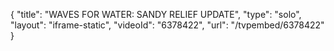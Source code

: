 {
    "title": "WAVES FOR WATER: SANDY RELIEF UPDATE",
    "type": "solo",
    "layout": "iframe-static",
    "videoId": "6378422",
    "url": "\/tvpembed\/6378422"
}